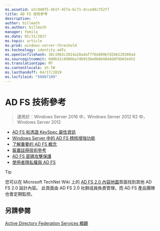 ```yaml
---
ms.assetid: e2c940f5-4b1f-457a-bc71-dcced0c752f7
title: AD FS 技術參考
description: ''
author: billmath
ms.author: billmath
manager: femila
ms.date: 05/31/2017
ms.topic: article
ms.prod: windows-server-threshold
ms.technology: identity-adfs
ms.openlocfilehash: 38c1962c2814a28adaf776d409bfd2b8129389ad
ms.sourcegitcommit: 0d0b32c8986ba7db9536e0b8648d4ddf9b03e452
ms.translationtype: MT
ms.contentlocale: zh-TW
ms.lasthandoff: 04/17/2019
ms.locfileid: "59867109"
---
```

# <a name="ad-fs-technical-reference"></a>AD FS 技術參考

>適用於：Windows Server 2016 中，Windows Server 2012 R2 中，Windows Server 2012

- [AD FS 和憑證 KeySpec 屬性資訊](../ad-fs/technical-reference/AD-FS-and-KeySpec-Property.md)
- [Windows Server 中的 AD FS 稽核增強功能](../ad-fs/technical-reference/auditing-enhancements-to-ad-fs-in-windows-server.md)
-   [了解重要的 AD FS 概念](../ad-fs/technical-reference/Understanding-Key-AD-FS-Concepts.md)
-   [裝置註冊技術參考](../ad-fs/technical-reference/Device-Registration-Technical-Reference.md)
-   [AD FS 密碼攻擊保護](../ad-fs/technical-reference/ad-fs-password-protection.md)
-   [使用者隱私權與 AD FS](../ad-fs/technical-reference/GDPR-and-AD-FS-Compliance.md)

> [!TIP]
> 您可以在 Microsoft TechNet Wiki 上的 [AD FS 2.0 內容地圖](https://social.technet.microsoft.com/wiki/contents/articles/2735.ad-fs-2-0-content-map.aspx)頁面找到其他 AD FS 2.0 設計內容。 此頁面由 AD FS 2.0 社群成員負責管理，而 AD FS 產品團隊也會定期監控。

## <a name="see-also"></a>另請參閱
[Active Directory Federation Services 概觀](AD-FS-2016-Overview.md)



